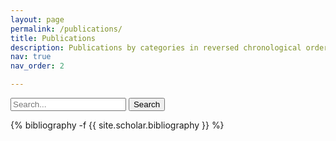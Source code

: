 ```yaml
---
layout: page
permalink: /publications/
title: Publications
description: Publications by categories in reversed chronological order. generated by jekyll-scholar.
nav: true
nav_order: 2

---
```


<form id="form"> 
  <input type="search" id="query" name="q" placeholder="Search...">
  <button>Search</button>
</form>

<!-- _pages/publications.md -->

<div class="publications">

{% bibliography -f {{ site.scholar.bibliography }} %}

</div>
